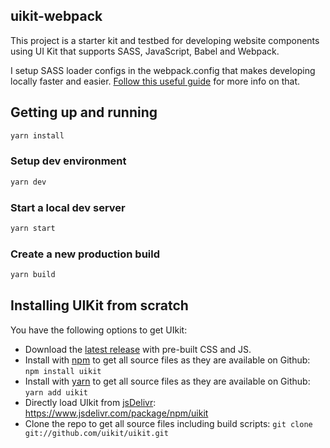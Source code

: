 ## uikit-webpack
This project is a starter kit and testbed for developing website components using UI Kit that supports SASS, JavaScript, Babel and Webpack.

I setup SASS loader configs in the webpack.config that makes developing locally faster and easier. 
[Follow this useful guide](https://ideas.byteridge.com/webpack-bundle-your-frontend-apps/) for more info on that.

## Getting up and running
```sh
yarn install
```

### Setup dev environment
```sh
yarn dev
```

### Start a local dev server
```sh
yarn start
```

### Create a new production build
```sh
yarn build
```

## Installing UIKit from scratch
You have the following options to get UIkit:

- Download the [latest release](https://github.com/uikit/uikit/releases/latest) with pre-built CSS and JS.
- Install with [npm](https://npmjs.com) to get all source files as they are available on Github: ```npm install uikit```
- Install with [yarn](https://yarnpkg.com/) to get all source files as they are available on Github: ```yarn add uikit```
- Directly load UIkit from [jsDelivr](https://www.jsdelivr.com): https://www.jsdelivr.com/package/npm/uikit
- Clone the repo to get all source files including build scripts: `git clone git://github.com/uikit/uikit.git`

